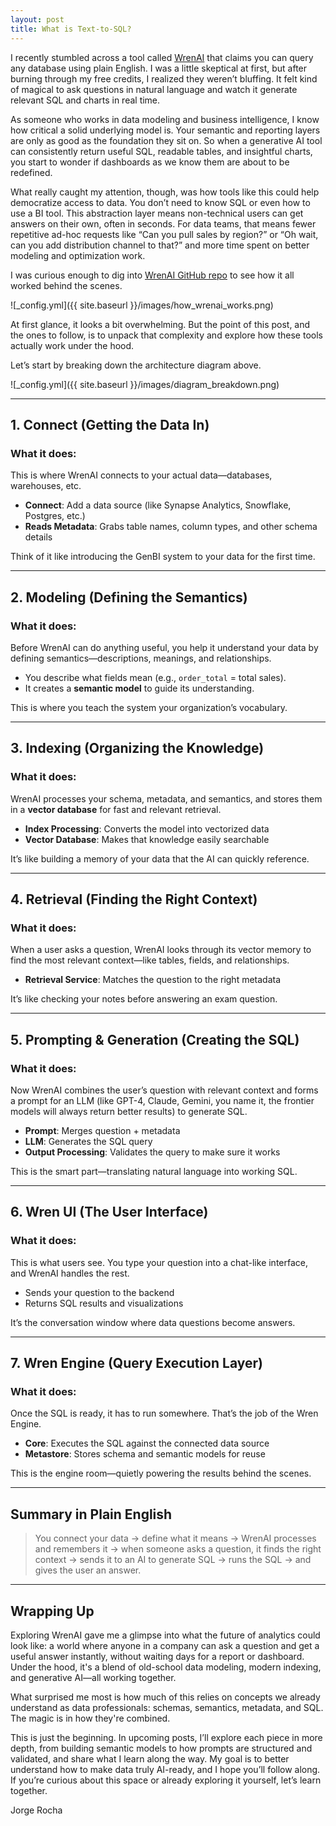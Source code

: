 ```yaml
---
layout: post
title: What is Text-to-SQL?
---
```


I recently stumbled across a tool called [WrenAI](https://getwren.ai/) that claims you can query any database using plain English. I was a little skeptical at first, but after burning through my free credits, I realized they weren’t bluffing. It felt kind of magical to ask questions in natural language and watch it generate relevant SQL and charts in real time.

As someone who works in data modeling and business intelligence, I know how critical a solid underlying model is. Your semantic and reporting layers are only as good as the foundation they sit on. So when a generative AI tool can consistently return useful SQL, readable tables, and insightful charts, you start to wonder if dashboards as we know them are about to be redefined.

What really caught my attention, though, was how tools like this could help democratize access to data. You don’t need to know SQL or even how to use a BI tool. This abstraction layer means non-technical users can get answers on their own, often in seconds. For data teams, that means fewer repetitive ad-hoc requests like “Can you pull sales by region?” or “Oh wait, can you add distribution channel to that?” and more time spent on better modeling and optimization work.

I was curious enough to dig into [WrenAI GitHub repo](https://github.com/Canner/WrenAI/tree/main) to see how it all worked behind the scenes.

![_config.yml]({{ site.baseurl }}/images/how_wrenai_works.png)

At first glance, it looks a bit overwhelming. But the point of this post, and the ones to follow, is to unpack that complexity and explore how these tools actually work under the hood.

Let’s start by breaking down the architecture diagram above.

![_config.yml]({{ site.baseurl }}/images/diagram_breakdown.png)

---

## 1. Connect (Getting the Data In)

### What it does:

This is where WrenAI connects to your actual data—databases, warehouses, etc.

- **Connect**: Add a data source (like Synapse Analytics, Snowflake, Postgres, etc.)
- **Reads Metadata**: Grabs table names, column types, and other schema details

Think of it like introducing the GenBI system to your data for the first time.

---

## 2. Modeling (Defining the Semantics)

### What it does:

Before WrenAI can do anything useful, you help it understand your data by defining semantics—descriptions, meanings, and relationships.

- You describe what fields mean (e.g., `order_total` = total sales).
- It creates a **semantic model** to guide its understanding.

This is where you teach the system your organization’s vocabulary.

---

## 3. Indexing (Organizing the Knowledge)

### What it does:

WrenAI processes your schema, metadata, and semantics, and stores them in a **vector database** for fast and relevant retrieval.

- **Index Processing**: Converts the model into vectorized data
- **Vector Database**: Makes that knowledge easily searchable

It’s like building a memory of your data that the AI can quickly reference.

---

## 4. Retrieval (Finding the Right Context)

### What it does:

When a user asks a question, WrenAI looks through its vector memory to find the most relevant context—like tables, fields, and relationships.

- **Retrieval Service**: Matches the question to the right metadata

It’s like checking your notes before answering an exam question.

---

## 5. Prompting & Generation (Creating the SQL)

### What it does:

Now WrenAI combines the user’s question with relevant context and forms a prompt for an LLM (like GPT-4, Claude, Gemini, you name it, the frontier models will always return better results) to generate SQL.

- **Prompt**: Merges question + metadata
- **LLM**: Generates the SQL query
- **Output Processing**: Validates the query to make sure it works

This is the smart part—translating natural language into working SQL.

---

## 6. Wren UI (The User Interface)

### What it does:

This is what users see. You type your question into a chat-like interface, and WrenAI handles the rest.

- Sends your question to the backend
- Returns SQL results and visualizations

It’s the conversation window where data questions become answers.

---

## 7. Wren Engine (Query Execution Layer)

### What it does:

Once the SQL is ready, it has to run somewhere. That’s the job of the Wren Engine.

- **Core**: Executes the SQL against the connected data source
- **Metastore**: Stores schema and semantic models for reuse

This is the engine room—quietly powering the results behind the scenes.

---

## Summary in Plain English

> You connect your data → define what it means → WrenAI processes and remembers it → when someone asks a question, it finds the right context → sends it to an AI to generate SQL → runs the SQL → and gives the user an answer.

---

## Wrapping Up

Exploring WrenAI gave me a glimpse into what the future of analytics could look like: a world where anyone in a company can ask a question and get a useful answer instantly, without waiting days for a report or dashboard. Under the hood, it's a blend of old-school data modeling, modern indexing, and generative AI—all working together.

What surprised me most is how much of this relies on concepts we already understand as data professionals: schemas, semantics, metadata, and SQL. The magic is in how they're combined.

This is just the beginning. In upcoming posts, I’ll explore each piece in more depth, from building semantic models to how prompts are structured and validated, and share what I learn along the way. My goal is to better understand how to make data truly AI-ready, and I hope you’ll follow along. If you’re curious about this space or already exploring it yourself, let’s learn together.

Jorge Rocha
